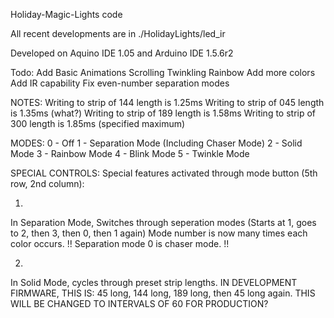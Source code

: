 Holiday-Magic-Lights code

All recent developments are in ./HolidayLights/led_ir

Developed on Aquino IDE 1.05 and Arduino IDE 1.5.6r2

Todo:
    Add Basic Animations
        Scrolling
        Twinkling
        Rainbow
    Add more colors
	Add IR capability
	Fix even-number separation modes

NOTES:
Writing to strip of 144 length is 1.25ms
Writing to strip of 045 length is 1.35ms (what?)
Writing to strip of 189 length is 1.58ms
Writing to strip of 300 length is 1.85ms (specified maximum)

MODES:
0 - Off
1 - Separation Mode (Including Chaser Mode)
2 - Solid Mode
3 - Rainbow Mode
4 - Blink Mode
5 - Twinkle Mode

SPECIAL CONTROLS:
Special features activated through mode button (5th row, 2nd column):

1.
In Separation Mode, Switches through seperation modes (Starts at 1, goes to 2, then 3, then 0, then 1 again)
Mode number is now many times each color occurs.
!! Separation mode 0 is chaser mode. !!

2.
In Solid Mode, cycles through preset strip lengths. IN DEVELOPMENT FIRMWARE, THIS IS:
	45 long, 144 long, 189 long, then 45 long again.
THIS WILL BE CHANGED TO INTERVALS OF 60 FOR PRODUCTION?
